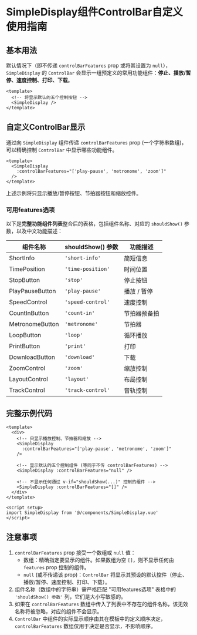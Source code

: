# SimpleDisplay组件ControlBar自定义使用指南

## 基本用法

默认情况下（即不传递 `controlBarFeatures` prop 或将其设置为 `null`），`SimpleDisplay` 的 `ControlBar` 会显示一组预定义的常用功能组件：**停止、播放/暂停、速度控制、打印、下载**。

```vue
<template>
  <!-- 将显示默认的五个控制按钮 -->
  <SimpleDisplay />
</template>
```

## 自定义ControlBar显示

通过向 `SimpleDisplay` 组件传递 `controlBarFeatures` prop (一个字符串数组)，可以精确控制 `ControlBar` 中显示哪些功能组件。

```vue
<template>
  <SimpleDisplay 
    :controlBarFeatures="['play-pause', 'metronome', 'zoom']" 
  />
</template>
```
上述示例将只显示播放/暂停按钮、节拍器按钮和缩放控件。

### 可用features选项

以下是**完整功能组件列表**整合后的表格，包括组件名称、对应的 `shouldShow()` 参数，以及中文功能描述：

| **组件名称**        | **shouldShow() 参数** | **功能描述** |
| --------------- | ------------------- | -------- |
| ShortInfo       | `'short-info'`      | 简短信息     |
| TimePosition    | `'time-position'`   | 时间位置     |
| StopButton      | `'stop'`            | 停止按钮     |
| PlayPauseButton | `'play-pause'`      | 播放 / 暂停  |
| SpeedControl    | `'speed-control'`   | 速度控制     |
| CountInButton   | `'count-in'`        | 节拍器预备拍   |
| MetronomeButton | `'metronome'`       | 节拍器      |
| LoopButton      | `'loop'`            | 循环播放     |
| PrintButton     | `'print'`           | 打印       |
| DownloadButton  | `'download'`        | 下载       |
| ZoomControl     | `'zoom'`            | 缩放控制     |
| LayoutControl   | `'layout'`          | 布局控制     |
| TrackControl    | `'track-control'`   | 音轨控制     |



## 完整示例代码

```vue
<template>
  <div>
    <!-- 只显示播放控制、节拍器和缩放 -->
    <SimpleDisplay 
      :controlBarFeatures="['play-pause', 'metronome', 'zoom']"
    />
    
    <!-- 显示默认的五个控制组件 (等同于不传 controlBarFeatures) -->
    <SimpleDisplay :controlBarFeatures="null" />

    <!-- 不显示任何通过 v-if="shouldShow(...)" 控制的组件 -->
    <SimpleDisplay :controlBarFeatures="[]" />
  </div>
</template>

<script setup>
import SimpleDisplay from '@/components/SimpleDisplay.vue'
</script>
```

## 注意事项

1. `controlBarFeatures` prop 接受一个数组或 `null` 值：
   - 数组：精确指定要显示的组件。如果数组为空 `[]`，则不显示任何由 `features` prop 控制的组件。
   - `null` (或不传递该 prop)：`ControlBar` 将显示其预设的默认控件（停止、播放/暂停、速度控制、打印、下载）。
2. 组件名称（数组中的字符串）需严格匹配 "可用features选项" 表格中的 `'shouldShow() 参数'` 列，它们是大小写敏感的。
3. 如果在 `controlBarFeatures` 数组中传入了列表中不存在的组件名称，该无效名称将被忽略，对应的组件不会显示。
4. `ControlBar` 中组件的实际显示顺序由其在模板中的定义顺序决定，`controlBarFeatures` 数组仅用于决定是否显示，不影响顺序。